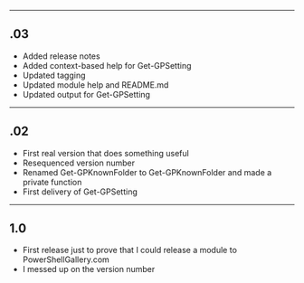 ---------
.03
---------
* Added release notes
* Added context-based help for Get-GPSetting
* Updated tagging
* Updated module help and README.md
* Updated output for Get-GPSetting

---------
.02
---------
* First real version that does something useful
* Resequenced version number
* Renamed Get-GPKnownFolder to Get-GPKnownFolder and made a private function
* First delivery of Get-GPSetting

---------
1.0
---------
* First release just to prove that I could release a module to PowerShellGallery.com
* I messed up on the version number